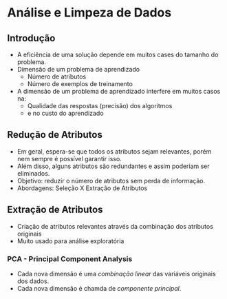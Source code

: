 # Análise e Limpeza de Dados
## Introdução
- A eficiência de uma solução depende em muitos cases do tamanho do problema.
- Dimensão de um problema de aprendizado
    - Número de atributos
    - Número de exemplos de treinamento
- A dimensão de um problema de aprendizado interfere em muitos casos na:
    - Qualidade das respostas (precisão) dos algoritmos
    - e no custo do aprendizado

## Redução de Atributos
- Em geral, espera-se que todos os atributos sejam relevantes, porém nem sempre é possível garantir isso.
- Além disso, alguns atributos são redundantes e assim poderiam ser eliminados.
- Objetivo: reduzir o número de atributos sem perda de informação.
- Abordagens: Seleção X Extração de Atributos

## Extração de Atributos
- Criação de atributos relevantes através da combinação dos atributos originais
- Muito usado para análise exploratória

### PCA - Principal Component Analysis
- Cada nova dimensão é uma _combinação linear_ das variáveis originais dos dados.
- Cada nova dimensão é chamda de _componente principal_.
